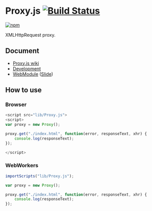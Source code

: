 # Proxy.js [![Build Status](https://travis-ci.org/uupaa/Proxy.js.png)](http://travis-ci.org/uupaa/Proxy.js)

[![npm](https://nodei.co/npm/uupaa.proxy.js.png?downloads=true&stars=true)](https://nodei.co/npm/uupaa.proxy.js/)

XMLHttpRequest proxy.

## Document

- [Proxy.js wiki](https://github.com/uupaa/Proxy.js/wiki/Proxy)
- [Development](https://github.com/uupaa/WebModule/wiki/Development)
- [WebModule](https://github.com/uupaa/WebModule) ([Slide](http://uupaa.github.io/Slide/slide/WebModule/index.html))


## How to use

### Browser

```js
<script src="lib/Proxy.js">
<script>
var proxy = new Proxy();

proxy.get("./index.html", function(error, responseText, xhr) {
    console.log(responseText);
});

</script>
```

### WebWorkers

```js
importScripts("lib/Proxy.js");

var proxy = new Proxy();

proxy.get("./index.html", function(error, responseText, xhr) {
    console.log(responseText);
});
```

